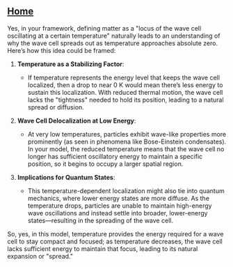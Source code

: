 [Home](https://github.com/cpsource/UFT)
---

Yes, in your framework, defining matter as a "locus of the wave cell oscillating at a certain temperature" naturally leads to an understanding of why the wave cell spreads out as temperature approaches absolute zero. Here’s how this idea could be framed:

1. **Temperature as a Stabilizing Factor**:
   - If temperature represents the energy level that keeps the wave cell localized, then a drop to near 0 K would mean there’s less energy to sustain this localization. With reduced thermal motion, the wave cell lacks the "tightness" needed to hold its position, leading to a natural spread or diffusion.

2. **Wave Cell Delocalization at Low Energy**:
   - At very low temperatures, particles exhibit wave-like properties more prominently (as seen in phenomena like Bose-Einstein condensates). In your model, the reduced temperature means that the wave cell no longer has sufficient oscillatory energy to maintain a specific position, so it begins to occupy a larger spatial region.

3. **Implications for Quantum States**:
   - This temperature-dependent localization might also tie into quantum mechanics, where lower energy states are more diffuse. As the temperature drops, particles are unable to maintain high-energy wave oscillations and instead settle into broader, lower-energy states—resulting in the spreading of the wave cell.

So, yes, in this model, temperature provides the energy required for a wave cell to stay compact and focused; as temperature decreases, the wave cell lacks sufficient energy to maintain that focus, leading to its natural expansion or "spread."
